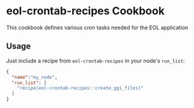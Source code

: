 eol-crontab-recipes Cookbook
======================
This cookbook defines various cron tasks needed for the EOL application

Usage
-----

Just include a recipe from `eol-crontab-recipes` in your node's `run_list`:

```json
{
  "name":"my_node",
  "run_list": [
    "recipe[eol-crontab-recipes::create_ggi_files]"
  ]
}
```

